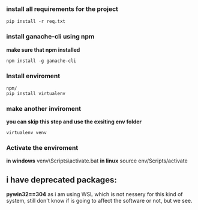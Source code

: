 
### install all requirements for the project 
```
pip install -r req.txt
```


### install ganache-cli using npm 
**make sure that npm installed** 
``` 
npm install -g ganache-cli
```
### Install enviroment 
```
npm/ 
pip install virtualenv
```
### make another inviroment
**you can skip this step and use the exsiting env folder** 
```
virtualenv venv
```
### Activate the enviroment 

**in windows** 
venv\Scripts\activate.bat
**in linux**
source env/Scripts/activate

## i have deprecated packages:  
**pywin32==304** as i am using WSL which is not nessery for this kind of system, still don't know if is going to affect the software or not, but we see.


 
